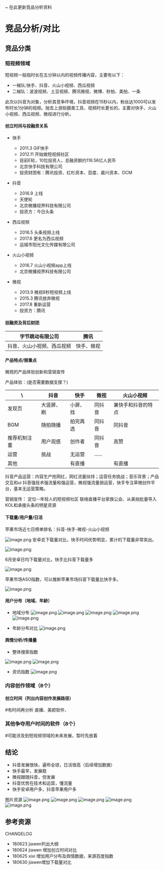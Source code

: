 
~ 在此更新竞品分析资料

# 竞品分析/对比

## 竞品分类
### 短视频领域
 短视频一般指时长在五分钟以内的视频传播内容，主要有以下：
- 一梯队:快手、抖音、火山小视频、西瓜视频
- 二梯队：波波视频、土豆视频、腾讯微视、微博、秒拍、美拍、一条

此次以抖音为对象，分析其竞争环境，抖音视频在15秒以内，粉丝达1000可以发布时长1分钟的视频。抛去上游拍摄类工具、视频时长更长的，主要对快手、火山小视频、西瓜视频、微视进行分析。

#### 创立时间与投融资关系

- 快手
  - 2011.3 GIF快手
  - 2012.11 开始做短视频社区
  - 目前E轮，10位投资人，总融资额约116.56亿人民币
  - 北京快手科技有限公司
  - 投资财团有：腾讯投资、红杉资本、百度、晨兴资本、DCM

- 抖音
  - 2016.9 上线
  - 天使轮
  - 北京微播视界科技有限公司
  - 投资方：今日头条

- 西瓜视频
  - 2016.5 头条视频上线
  - 2017.6 更名为西瓜视频
  - 运城市阳光文化传媒有限公司  

- 火山小视频
  - 2016.7 火山小视频app上线
  - 北京微播视界科技有限公司

- 微视
  - 2013.9 微视8秒短视频上线
  - 2015.3 腾讯放弃微视
  - 2017.8 重新运营
  - 投资方：腾讯




#### 投融资及背后财团

字节跳动有限公司 | 腾讯
---|---
抖音、火山小视频、西瓜视频 |快手、微视



#### 产品特点/侧重点
微观的产品体验创新和营销宣传

产品体验：(是否需要数据支撑？)

  \ | 抖音 | 快手 | 微视 |火山小视频
--- | --- | --- | --- |---
发现页 | 大竖屏、刷 | 小屏、找 | 同抖音 |兼快手和抖音的特点
BGM | 随拍随播 | 拍完再选 | 同抖音 | 同抖音
推荐机制注重 | 用户观感 | 创作者 | 同抖音 | 高赞
运营 | 挑战 | 无运营 |...... |
其他 | | 有直播 ||有直播

抖音产品运营：内容生产抢网红，网红流量扶持；运营任务挑战；音乐背景；产品交互和ui
抖音强技术强流量和强运营，微视强流量弱运营，快手专注草根创作平台，基本无运营策略。

营销宣传：
定位--年轻人的短视频社区
联络直播平台家族公会、从美拍批量导入KOL和承接头条的明星资源





#### 下载量/用户量/日活
苹果市场近七日榜单排名：抖音-快手-微视-火山小视频

![image.png](https://upload-images.jianshu.io/upload_images/3676517-d88b3c460b0f9468.png?imageMogr2/auto-orient/strip%7CimageView2/2/w/1240)
安卓总下载量对比，快手时间优势明显，累计的下载量非常突出。

![image.png](https://upload-images.jianshu.io/upload_images/3676517-dcc35c1c9b69e954.png?imageMogr2/auto-orient/strip%7CimageView2/2/w/1240)

6月安卓日均下载量对比，快手比抖音下载量多

![image.png](https://upload-images.jianshu.io/upload_images/3676517-3a627e4bd947cd15.png?imageMogr2/auto-orient/strip%7CimageView2/2/w/1240)

苹果市场ASO指数，可以推断苹果市场抖音下载量比快手多。

![image.png](https://upload-images.jianshu.io/upload_images/3676517-a150c6a1020798e9.png?imageMogr2/auto-orient/strip%7CimageView2/2/w/1240)

#### 用户分布（地域、年龄）

- 地域分布
![image.png](http://oa8v8fq7d.bkt.clouddn.com/%E5%9C%B0%E5%9F%9F%E5%88%86%E5%B8%83-%E6%8A%96%E9%9F%B3.png)
![image.png](http://oa8v8fq7d.bkt.clouddn.com/%E5%9C%B0%E5%9F%9F%E5%88%86%E5%B8%83-%E5%BF%AB%E6%89%8B.png)
![image.png](http://oa8v8fq7d.bkt.clouddn.com/%E5%9C%B0%E5%9F%9F%E5%88%86%E5%B8%83-%E7%81%AB%E5%B1%B1%E5%B0%8F%E8%A7%86%E9%A2%91.png)
![image.png](http://oa8v8fq7d.bkt.clouddn.com/%E5%9C%B0%E5%9F%9F%E5%88%86%E5%B8%83-%E5%BE%AE%E8%A7%86.png)
![image.png](http://oa8v8fq7d.bkt.clouddn.com/%E5%9C%B0%E5%9F%9F%E5%88%86%E5%B8%83-%E8%A5%BF%E7%93%9C%E8%A7%86%E9%A2%91.png)

- 年龄分布对比
![image.png](http://oa8v8fq7d.bkt.clouddn.com/%E7%94%A8%E6%88%B7%E5%B9%B4%E9%BE%84%E5%88%86%E5%B8%83.png)


#### 舆情分析/传播量

- 整体搜索指数

![image.png](http://oa8v8fq7d.bkt.clouddn.com/%E6%90%9C%E7%B4%A2%E6%8C%87%E6%95%B0.png)
![image.png](http://oa8v8fq7d.bkt.clouddn.com/%E6%95%B4%E4%BD%93%E8%B6%8B%E5%8A%BF.png)

- 资讯指数
![image.png](http://oa8v8fq7d.bkt.clouddn.com/%E8%B5%84%E8%AE%AF%E6%8C%87%E6%95%B0-90%E5%A4%A9.png)

### 内容创作领域（8个）
#### 创立时间（列出内容创作发展路径）
#有时间再分析
直播、美颜软件、

### 其他争夺用户时间的软件（8个）
#可能涉及到短视频领域的未来发展，暂时先放着


## 结论
- 抖音发展很快，遍布全球，日活很高（后续增加数据）
- 快手最早，发展稳
- 微视跟随抖音，但发展
- 抖音优势在技术和运营，懂流量
- 快手安卓用户多，抖音苹果用户多


图片资源
![image.png](https://upload-images.jianshu.io/upload_images/3676517-90ba86a2c56dc835.png?imageMogr2/auto-orient/strip%7CimageView2/2/w/1240)
![image.png](https://upload-images.jianshu.io/upload_images/3676517-fa3be9276b06bb5b.png?imageMogr2/auto-orient/strip%7CimageView2/2/w/1240)
![image.png](https://upload-images.jianshu.io/upload_images/3676517-fc57b30046fbb415.png?imageMogr2/auto-orient/strip%7CimageView2/2/w/1240)
![image.png](https://upload-images.jianshu.io/upload_images/3676517-8c3253de5ae556b1.png?imageMogr2/auto-orient/strip%7CimageView2/2/w/1240)
![image.png](https://upload-images.jianshu.io/upload_images/3676517-f768d71e47c191d2.png?imageMogr2/auto-orient/strip%7CimageView2/2/w/1240)
## 参考资源


CHANGELOG
- 180623 jiawen列出大纲
- 180624 jiawen 增加创立时间对比
- 180625 xixi 增加用户分布及舆情数据，来源百度指数
- 180630 jiawen增加下载量对比
